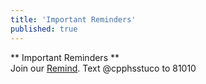 ```yaml
---
title: 'Important Reminders'
published: true
---
```


** Important Reminders **  
Join our [Remind](https://www.remind.com/join/cpphsstuco). Text @cpphsstuco to 81010
